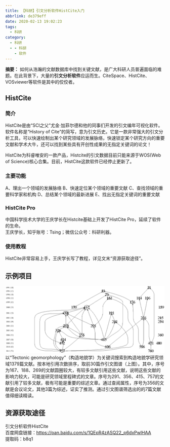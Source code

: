 ```yaml
---
title: 【科研】引文分析软件HistCite入门
abbrlink: de379eff
date: 2020-02-13 19:02:23
tags:
  - 科研
category:
  - 科研
  - - 科研
    - 软件
---
```

**摘要：** 如何从浩瀚的文献数据库中找到关键文献，是广大科研人员普遍面临的难题。在此背景下，大量的**引文分析软件**应运而生。CiteSpace、HistCite、VOSviewer等软件是其中的佼佼者。
<!-- more -->
## HistCite
### 简介
HistCite是由“SCI之父”尤金·加菲尔德和他的同事们开发的引文编年可视化软件。软件名称是“History of Cite”的简写，意为引文历史。它是一款非常强大的引文分析工具，可以快速绘制出某个研究领域的发展脉络，快速锁定某个研究方向的重要文献和学术大牛，还可以找到某些具有开创性成果的无指定关键词的论文！

HistCite为科睿唯安的一款产品，Histcite的引文数据目前只能来源于WOS(Web of Science)核心合集。目前，HistCite这款软件已经停止更新了。

### 主要功能
A、理出一个领域的发展脉络
B、快速定位某个领域的重要文献
C、查找领域的重要科学家和机构
D、总结某个领域的最新进展
E、找出无指定关键词的重要文献

### HistCite Pro
中国科学技术大学的王庆学长在Histcite基础上开发了HistCite Pro，延续了软件的生命。  
王庆学长，知乎账号：Tsing；微信公众号：科研利器。  

### 使用教程  
HistCite非常容易上手，王庆学长写了教程，详见文末“资源获取途径”。

## 示例项目
![构造地貌学引文图谱](【科研】引文分析软件HistCite入门/构造地貌学引文图谱.png)  
以“Tectonic geomorphology”（构造地貌学）为关键词搜索到构造地貌学研究领域1379篇文献。按本地引用次数排序，取前30篇作引文图谱（上图）。其中，序号为167、188、269的文献圆圈较大，有较多文献引用这些文献，说明这些文献的影响力较大，可能是研究领域里程碑式的文章。序号为291、356、415、757的文献引用了较多文献，极有可能是重要的综述文章。通过查阅属性，序号为356的文献是会议论文，其他3篇为综述，证实了推测。通过引文图谱筛选出的的7篇文献值得细读精读。  

## 资源获取途径  
引文分析软件HistCite  
百度网盘链接：https://pan.baidu.com/s/1QEpR4zASQ22_p6dxPwlHAA   
提取码：b8q1  
